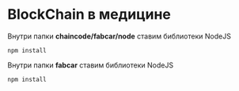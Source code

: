 # BlockChain в медицине

Внутри папки **chaincode/fabcar/node** ставим библиотеки NodeJS

```
npm install
```

Внутри папки **fabcar** ставим библиотеки NodeJS

```
npm install
```

